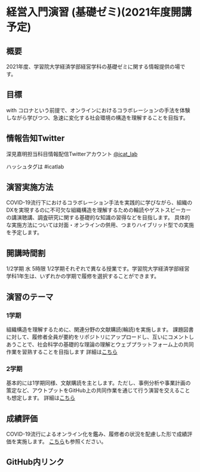 # 経営入門演習 (基礎ゼミ)(2021年度開講予定)
## 概要
2021年度、学習院大学経済学部経営学科の基礎ゼミに関する情報提供の場です。

## 目標
with コロナという前提で、オンラインにおけるコラボレーションの手法を体験しながら学びつつ、急速に変化する社会環境の構造を理解することを目指す。

## 情報告知Twitter
深見嘉明担当科目情報配信Twitterアカウント [@icat_lab](https://twitter.com/icat_lab)

ハッシュタグは #icatlab

## 演習実施方法
COVID-19流行下におけるコラボレーション手法を実践的に学びながら、組織のDXを実現するのに不可欠な組織構造を理解するための輪読やゲストスピーカーの講演聴講、調査研究に関する基礎的な知識の習得などを目指します。
具体的な実施方法については対面・オンラインの併用、つまりハイブリッド型での実施を予定します。

## 開講時間割
1/2学期 水 5時限
1/2学期それぞれで異なる授業です。学習院大学経済学部経営学科1年生は、いずれかの学期で履修を選択することができます。

## 演習のテーマ
### 1学期
組織構造を理解するために、関連分野の文献購読(輪読)を実施します。
課題図書に対して、履修者全員が要約をリポジトリにアップロードし、互いにコメントしあうことで、社会科学の基礎的な理論の理解とウェブプラットフォーム上の共同作業を習熟することを目指します
詳細は[こちら](https://github.com/icat-lab/icat_lab/blob/master/basic_seminar_undergrad/spring_basic_seminar.md)

### 2学期
基本的には1学期同様、文献購読を主とします。ただし、事例分析や事業計画の策定など、アウトプットをGitHub上の共同作業を通じて行う演習を交えることも想定します。
詳細は[こちら](https://github.com/icat-lab/icat_lab/blob/master/basic_seminar_undergrad/autumn_basic_seminar.md)

## 成績評価
COVID-19流行によるオンライン化を鑑み、履修者の状況を配慮した形で成績評価を実施します。
[こちら](https://github.com/icat-lab/icat_lab/blob/master/qa_for_courses_underGrad.md#3)も参照ください。

## GitHub内リンク
